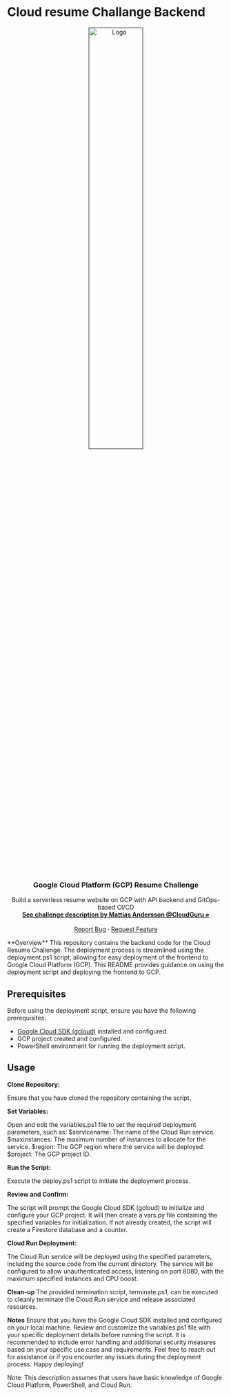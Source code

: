 # Cloud resume Challange Backend

<p align="center">
  <a href="">
    <img src="https://miro.medium.com/v2/resize:fit:720/format:webp/1*lDi1bp7b37khnH3tPVoLuQ.png" alt="Logo" width="50%" height="50%">
  </a>

  <h3 align="center">Google Cloud Platform (GCP) Resume Challenge </h3>

  <p align="center">
    Build a serverless resume website on GCP with API backend and GitOps-based CI/CD
    <br />
    <a href="https://acloudguru.com/blog/engineering/cloudguruchallenge-your-resume-on-gcp" target="_blank"><strong>See challenge description by Mattias Andersson @CloudGuru »</strong></a>
    <br />
    <br />
    <a href="https://github.com/alfonsmr/GCP-Cloud-Resume-Challenge-Frontend/issues">Report Bug</a>
    ·
    <a href="https://github.com/alfonsmr/GCP-Cloud-Resume-Challenge-Frontend/issues">Request Feature</a>
  </p>
</p>
**Overview**
This repository contains the backend code for the Cloud Resume Challenge. The deployment process is streamlined using the deployment.ps1 script, allowing for easy deployment of the frontend to Google Cloud Platform (GCP). This README provides guidance on using the deployment script and deploying the frontend to GCP.

## Prerequisites
Before using the deployment script, ensure you have the following prerequisites:

- [Google Cloud SDK (gcloud)](https://cloud.google.com/sdk/docs/install) installed and configured.
- GCP project created and configured.
- PowerShell environment for running the deployment script.

## Usage

**Clone Repository:**

Ensure that you have cloned the repository containing the script.

**Set Variables:**

Open and edit the variables.ps1 file to set the required deployment parameters, such as:
$servicename: The name of the Cloud Run service.
$maxinstances: The maximum number of instances to allocate for the service.
$region: The GCP region where the service will be deployed.
$project: The GCP project ID.

**Run the Script:**

Execute the deploy.ps1 script to initiate the deployment process.

**Review and Confirm:**

The script will prompt the Google Cloud SDK (gcloud) to initialize and configure your GCP project.
It will then create a vars.py file containing the specified variables for initialization.
If not already created, the script will create a Firestore database and a counter.

**Cloud Run Deployment:**

The Cloud Run service will be deployed using the specified parameters, including the source code from the current directory.
The service will be configured to allow unauthenticated access, listening on port 8080, with the maximum specified instances and CPU boost.

**Clean-up**
The provided termination script, terminate.ps1, can be executed to cleanly terminate the Cloud Run service and release associated resources.

**Notes**
Ensure that you have the Google Cloud SDK installed and configured on your local machine.
Review and customize the variables.ps1 file with your specific deployment details before running the script.
It is recommended to include error handling and additional security measures based on your specific use case and requirements.
Feel free to reach out for assistance or if you encounter any issues during the deployment process. Happy deploying!

Note: This description assumes that users have basic knowledge of Google Cloud Platform, PowerShell, and Cloud Run.
